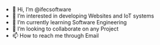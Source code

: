 - 👋 Hi, I’m @ifecsoftware
- 👀 I’m interested in developing Websites and IoT systems 
- 🌱 I’m currently learning Software Engineering 
- 💞️ I’m looking to collaborate on any Project 
- 📫 How to reach me through Email 

<!---
ifecsoftware/ifecsoftware is a ✨ special ✨ repository because its `README.md` (this file) appears on your GitHub profile.
You can click the Preview link to take a look at your changes.
--->
